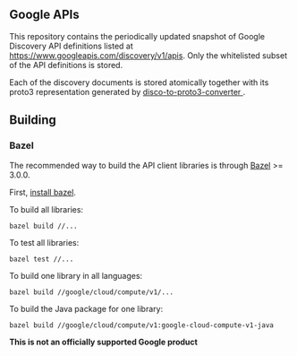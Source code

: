 ## Google APIs

This repository contains the periodically updated snapshot of 
Google Discovery API definitions listed at https://www.googleapis.com/discovery/v1/apis. 
Only the whitelisted subset of the API definitions is stored. 

Each of the discovery documents is stored atomically together with its proto3 
representation generated by [disco-to-proto3-converter ](https://github.com/googleapis/disco-to-proto3-converter).


## Building
### Bazel

The recommended way to build the API client libraries is through
[Bazel](https://bazel.build/) >= 3.0.0.

First, [install bazel](https://docs.bazel.build/versions/master/install.html).

To build all libraries:

```
bazel build //...
```

To test all libraries:

```
bazel test //...
```

To build one library in all languages:

```
bazel build //google/cloud/compute/v1/...
```

To build the Java package for one library:

```
bazel build //google/cloud/compute/v1:google-cloud-compute-v1-java
```

**This is not an officially supported Google product**
